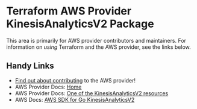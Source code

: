 # Terraform AWS Provider KinesisAnalyticsV2 Package

This area is primarily for AWS provider contributors and maintainers. For information on _using_ Terraform and the AWS provider, see the links below.


## Handy Links

* [Find out about contributing](../../../docs/contributing) to the AWS provider!
* AWS Provider Docs: [Home](https://registry.terraform.io/providers/hashicorp/aws/latest/docs)
* AWS Provider Docs: [One of the KinesisAnalyticsV2 resources](https://registry.terraform.io/providers/hashicorp/aws/latest/docs/resources/kinesisanalyticsv2_application_snapshot)
* AWS Docs: [AWS SDK for Go KinesisAnalyticsV2](https://docs.aws.amazon.com/sdk-for-go/api/service/kinesisanalyticsv2/)
